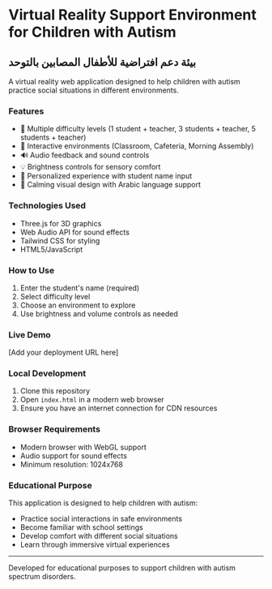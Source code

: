 # Virtual Reality Support Environment for Children with Autism
## بيئة دعم افتراضية للأطفال المصابين بالتوحد

A virtual reality web application designed to help children with autism practice social situations in different environments.

### Features
- 🎯 Multiple difficulty levels (1 student + teacher, 3 students + teacher, 5 students + teacher)
- 🏫 Interactive environments (Classroom, Cafeteria, Morning Assembly)
- 🔊 Audio feedback and sound controls
- 💡 Brightness controls for sensory comfort
- 👤 Personalized experience with student name input
- 🎨 Calming visual design with Arabic language support

### Technologies Used
- Three.js for 3D graphics
- Web Audio API for sound effects
- Tailwind CSS for styling
- HTML5/JavaScript

### How to Use
1. Enter the student's name (required)
2. Select difficulty level
3. Choose an environment to explore
4. Use brightness and volume controls as needed

### Live Demo
[Add your deployment URL here]

### Local Development
1. Clone this repository
2. Open `index.html` in a modern web browser
3. Ensure you have an internet connection for CDN resources

### Browser Requirements
- Modern browser with WebGL support
- Audio support for sound effects
- Minimum resolution: 1024x768

### Educational Purpose
This application is designed to help children with autism:
- Practice social interactions in safe environments
- Become familiar with school settings
- Develop comfort with different social situations
- Learn through immersive virtual experiences

---
Developed for educational purposes to support children with autism spectrum disorders.
